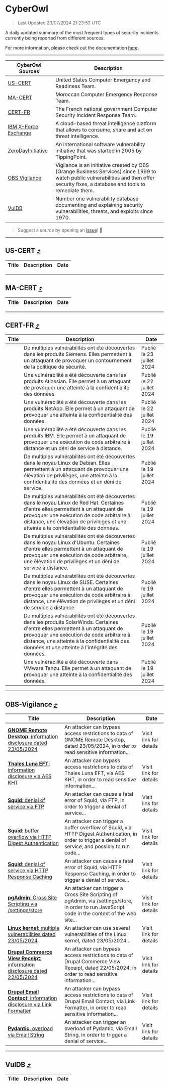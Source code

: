 
 <div id='top'></div>

# CyberOwl

 > Last Updated 23/07/2024 21:23:53 UTC
 
 A daily updated summary of the most frequent types of security incidents currently being reported from different sources.
 
 For more information, please check out the documentation [here](./docs/README.md).
 
 ---
 |CyberOwl Sources|Description|
 |---|---|
 |[US-CERT](#us-cert-arrow_heading_up)|United States Computer Emergency and Readiness Team.|
 |[MA-CERT](#ma-cert-arrow_heading_up)|Moroccan Computer Emergency Response Team.|
 |[CERT-FR](#cert-fr-arrow_heading_up)|The French national government Computer Security Incident Response Team.|
 |[IBM X-Force Exchange](#ibmcloud-arrow_heading_up)|A cloud-based threat intelligence platform that allows to consume, share and act on threat intelligence.|
 |[ZeroDayInitiative](#zerodayinitiative-arrow_heading_up)|An international software vulnerability initiative that was started in 2005 by TippingPoint.|
 |[OBS Vigilance](#obs-vigilance-arrow_heading_up)|Vigilance is an initiative created by OBS (Orange Business Services) since 1999 to watch public vulnerabilities and then offer security fixes, a database and tools to remediate them.|
 |[VulDB](#vuldb-arrow_heading_up)|Number one vulnerability database documenting and explaining security vulnerabilities, threats, and exploits since 1970.|
 
 > Suggest a source by opening an [issue](https://github.com/karimhabush/cyberowl/issues)! :raised_hands:
 ---

## US-CERT [:arrow_heading_up:](#cyberowl)

 |Title|Description|Date|
 |---|---|---|
 
 ---

## MA-CERT [:arrow_heading_up:](#cyberowl)

 |Title|Description|Date|
 |---|---|---|
 
 ---

## CERT-FR [:arrow_heading_up:](#cyberowl)

 |Title|Description|Date|
 |---|---|---|
 |[](https://www.cert.ssi.gouv.fr/avis/CERTFR-2024-AVI-0617/)|De multiples vulnérabilités ont été découvertes dans les produits Siemens. Elles permettent à un attaquant de provoquer un contournement de la politique de sécurité.|Publié le 23 juillet 2024|
 |[](https://www.cert.ssi.gouv.fr/avis/CERTFR-2024-AVI-0616/)|Une vulnérabilité a été découverte dans les produits Atlassian. Elle permet à un attaquant de provoquer une atteinte à la confidentialité des données.|Publié le 22 juillet 2024|
 |[](https://www.cert.ssi.gouv.fr/avis/CERTFR-2024-AVI-0615/)|Une vulnérabilité a été découverte dans les produits NetApp. Elle permet à un attaquant de provoquer une atteinte à la confidentialité des données.|Publié le 22 juillet 2024|
 |[](https://www.cert.ssi.gouv.fr/avis/CERTFR-2024-AVI-0614/)|Une vulnérabilité a été découverte dans les produits IBM. Elle permet à un attaquant de provoquer une exécution de code arbitraire à distance et un déni de service à distance.|Publié le 19 juillet 2024|
 |[](https://www.cert.ssi.gouv.fr/avis/CERTFR-2024-AVI-0613/)|De multiples vulnérabilités ont été découvertes dans le noyau Linux de Debian. Elles permettent à un attaquant de provoquer une élévation de privilèges, une atteinte à la confidentialité des données et un déni de service.|Publié le 19 juillet 2024|
 |[](https://www.cert.ssi.gouv.fr/avis/CERTFR-2024-AVI-0612/)|De multiples vulnérabilités ont été découvertes dans le noyau Linux de Red Hat. Certaines d'entre elles permettent à un attaquant de provoquer une exécution de code arbitraire à distance, une élévation de privilèges et une atteinte à la confidentialité des données.|Publié le 19 juillet 2024|
 |[](https://www.cert.ssi.gouv.fr/avis/CERTFR-2024-AVI-0611/)|De multiples vulnérabilités ont été découvertes dans le noyau Linux d'Ubuntu. Certaines d'entre elles permettent à un attaquant de provoquer une exécution de code arbitraire, une élévation de privilèges et un déni de service à distance.|Publié le 19 juillet 2024|
 |[](https://www.cert.ssi.gouv.fr/avis/CERTFR-2024-AVI-0610/)|De multiples vulnérabilités ont été découvertes dans le noyau Linux de SUSE. Certaines d'entre elles permettent à un attaquant de provoquer une exécution de code arbitraire à distance, une élévation de privilèges et un déni de service à distance.|Publié le 19 juillet 2024|
 |[](https://www.cert.ssi.gouv.fr/avis/CERTFR-2024-AVI-0609/)|De multiples vulnérabilités ont été découvertes dans les produits SolarWinds. Certaines d'entre elles permettent à un attaquant de provoquer une exécution de code arbitraire à distance, une atteinte à la confidentialité des données et une atteinte à l'intégrité des données.|Publié le 19 juillet 2024|
 |[](https://www.cert.ssi.gouv.fr/avis/CERTFR-2024-AVI-0608/)|Une vulnérabilité a été découverte dans VMware Tanzu. Elle permet à un attaquant de provoquer une atteinte à la confidentialité des données.|Publié le 19 juillet 2024|
 
 ---

## OBS-Vigilance [:arrow_heading_up:](#cyberowl)

 |Title|Description|Date|
 |---|---|---|
 |[<a href="https://vigilance.fr/vulnerability/GNOME-Remote-Desktop-information-disclosure-dated-23-05-2024-44382" class="noirorange"><b>GNOME Remote Desktop</b>: information disclosure dated 23/05/2024</a>](https://vigilance.fr/vulnerability/GNOME-Remote-Desktop-information-disclosure-dated-23-05-2024-44382)|An attacker can bypass access restrictions to data of GNOME Remote Desktop, dated 23/05/2024, in order to read sensitive information...|Visit link for details|
 |[<a href="https://vigilance.fr/vulnerability/Thales-Luna-EFT-information-disclosure-via-AES-KHT-44379" class="noirorange"><b>Thales Luna EFT</b>: information disclosure via AES KHT</a>](https://vigilance.fr/vulnerability/Thales-Luna-EFT-information-disclosure-via-AES-KHT-44379)|An attacker can bypass access restrictions to data of Thales Luna EFT, via AES KHT, in order to read sensitive information...|Visit link for details|
 |[<a href="https://vigilance.fr/vulnerability/Squid-denial-of-service-via-FTP-42685" class="noirorange"><b>Squid</b>: denial of service via FTP</a>](https://vigilance.fr/vulnerability/Squid-denial-of-service-via-FTP-42685)|An attacker can cause a fatal error of Squid, via FTP, in order to trigger a denial of service...|Visit link for details|
 |[<a href="https://vigilance.fr/vulnerability/Squid-buffer-overflow-via-HTTP-Digest-Authentication-42684" class="noirorange"><b>Squid</b>: buffer overflow via HTTP Digest Authentication</a>](https://vigilance.fr/vulnerability/Squid-buffer-overflow-via-HTTP-Digest-Authentication-42684)|An attacker can trigger a buffer overflow of Squid, via HTTP Digest Authentication, in order to trigger a denial of service, and possibly to run code...|Visit link for details|
 |[<a href="https://vigilance.fr/vulnerability/Squid-denial-of-service-via-HTTP-Response-Caching-42683" class="noirorange"><b>Squid</b>: denial of service via HTTP Response Caching</a>](https://vigilance.fr/vulnerability/Squid-denial-of-service-via-HTTP-Response-Caching-42683)|An attacker can cause a fatal error of Squid, via HTTP Response Caching, in order to trigger a denial of service...|Visit link for details|
 |[<a href="https://vigilance.fr/vulnerability/pgAdmin-Cross-Site-Scripting-via-settings-store-44377" class="noirorange"><b>pgAdmin</b>: Cross Site Scripting via /settings/store</a>](https://vigilance.fr/vulnerability/pgAdmin-Cross-Site-Scripting-via-settings-store-44377)|An attacker can trigger a Cross Site Scripting of pgAdmin, via /settings/store, in order to run JavaScript code in the context of the web site...|Visit link for details|
 |[<a href="https://vigilance.fr/vulnerability/Linux-kernel-multiple-vulnerabilities-dated-23-05-2024-44375" class="noirorange"><b>Linux kernel</b>: multiple vulnerabilities dated 23/05/2024</a>](https://vigilance.fr/vulnerability/Linux-kernel-multiple-vulnerabilities-dated-23-05-2024-44375)|An attacker can use several vulnerabilities of the Linux kernel, dated 23/05/2024...|Visit link for details|
 |[<a href="https://vigilance.fr/vulnerability/Drupal-Commerce-View-Receipt-information-disclosure-dated-22-05-2024-44374" class="noirorange"><b>Drupal Commerce View Receipt</b>: information disclosure dated 22/05/2024</a>](https://vigilance.fr/vulnerability/Drupal-Commerce-View-Receipt-information-disclosure-dated-22-05-2024-44374)|An attacker can bypass access restrictions to data of Drupal Commerce View Receipt, dated 22/05/2024, in order to read sensitive information...|Visit link for details|
 |[<a href="https://vigilance.fr/vulnerability/Drupal-Email-Contact-information-disclosure-via-Link-Formatter-44373" class="noirorange"><b>Drupal Email Contact</b>: information disclosure via Link Formatter</a>](https://vigilance.fr/vulnerability/Drupal-Email-Contact-information-disclosure-via-Link-Formatter-44373)|An attacker can bypass access restrictions to data of Drupal Email Contact, via Link Formatter, in order to read sensitive information...|Visit link for details|
 |[<a href="https://vigilance.fr/vulnerability/Pydantic-overload-via-Email-String-44372" class="noirorange"><b>Pydantic</b>: overload via Email String</a>](https://vigilance.fr/vulnerability/Pydantic-overload-via-Email-String-44372)|An attacker can trigger an overload of Pydantic, via Email String, in order to trigger a denial of service...|Visit link for details|
 
 ---

## VulDB [:arrow_heading_up:](#cyberowl)

 |Title|Description|Date|
 |---|---|---|
 